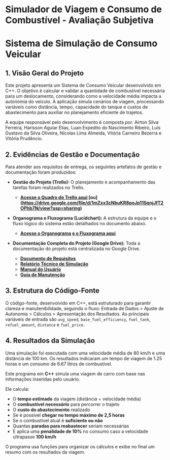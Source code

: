 # Simulador de Viagem e Consumo de Combustível - Avaliação Subjetiva

# Sistema de Simulação de Consumo Veicular

## 1. Visão Geral do Projeto
Este projeto apresenta um Sistema de Consumo Veicular desenvolvido em C++. O objetivo é calcular e validar a quantidade de combustível necessária para um deslocamento, considerando como a velocidade média impacta a autonomia do veículo. A aplicação simula cenários de viagem, processando variáveis como distância, tempo, capacidade do tanque e custos de abastecimento para auxiliar no planejamento eficiente de trajetos.

A equipe responsável pelo desenvolvimento é composta por: Airton Silva Ferreira, Harisson Aguiar Elias, Luan Expedito do Nascimento Ribeiro, Luís Gustavo da Silva Oliveira, Nicolas Lima Almeida, Vitória Carneiro Bezerra e Vitória Prudêncio.

## 2. Evidências de Gestão e Documentação

Para atender aos requisitos de entrega, os seguintes artefatos de gestão e documentação foram produzidos:

* **Gestão do Projeto (Trello):** O planejamento e acompanhamento das tarefas foram realizados no Trello.
    * **[Acesse o Quadro do Trello aqui](https://trello.com/invite/b/68e4-6b4030ddabd091467d08/ATTIf485ea6a3bf0c2f3b1d261f26a6d3f98F6A52C8A/plano-de-acao-projeto-do-sandro) [ou] (https://drive.google.com/file/d/1mZxx3cNbuKR8poJp11SqnjJfT2OPhb7N/view?usp=sharing)**

* **Organograma e Fluxograma (Lucidchart):** A estrutura da equipe e o fluxo lógico do sistema estão detalhados no documento abaixo.
    * **[Acesse o Organograma](https://lucid.app/lucidchart/865373ca-b284-40b2-86ef-6cea69f871bd/edit?viewport_loc=-405%2C237%2C2392%2C1173%2CL6LdhCrfnsHj&invitationId=inv_58fb2498-b660-4fb6-a215-7f4c46f3fc43) [e o Fluxograma aqui](https://drive.google.com/file/d/18cPPFL0FAsa-bBKQx3O8tfT3e6nJC8fo/view?usp=sharing)**

* **Documentação Completa do Projeto (Google Drive):** Toda a documentação do projeto está centralizada no Google Drive.
    * **[Documento de Requisitos](https://drive.google.com/file/d/1q-qaULdTsIrWsw-8lecjkt0PvzNnZZv3/view?usp=sharing)**
    * **[Relatório Técnico de Simulação](https://drive.google.com/file/d/1QP6TvlsBGFZqsYpySZMZiMeeplJxLw6z/view?usp=sharing)**
    * **[Manual do Usuário](https://drive.google.com/file/d/1zOp2jPrWjlV-54cZMxPe8tyv3c3M_9Ns/view?usp=sharing)**
    * **[Guia de Manutenção](https://drive.google.com/file/d/1UQEeCbFhOgoHktkJliKqdw0j9JjfGl27/view?usp=sharing)**

## 3. Estrutura do Código-Fonte
O código-fonte, desenvolvido em C++, está estruturado para garantir clareza e manutenibilidade, seguindo o fluxo: Entrada de Dados > Ajuste de Autonomia > Cálculos > Apresentação dos Resultados. As principais variáveis de entrada são `avg_speed`, `base_fuel_efficiency`, `fuel_tank`, `refuel_amount`, `distance` e `fuel_price`.

## 4. Resultados da Simulação
Uma simulação foi executada com uma velocidade média de 80 km/h e uma distância de 100 km. Os resultados indicaram um tempo de viagem de 1.25 horas e um consumo de 6.67 litros de combustível.

Este programa em **C++** simula uma viagem de carro com base nas informações inseridas pelo usuário.

Ele calcula:

- O **tempo estimado** da viagem (distância ÷ velocidade média)  
- O **combustível necessário** para percorrer o trajeto  
- O **custo do abastecimento** realizado  
- Se é possível **chegar no tempo máximo de 2,5 horas**  
- Se o combustível atual é **suficiente ou não**  
- Quantas **paradas para reabastecer** seriam necessárias  
- E aplica uma **penalidade de 10%** no consumo caso a velocidade ultrapasse **100 km/h**

O programa usa funções para organizar os cálculos e exibe no final um resumo com os resultados da viagem.

